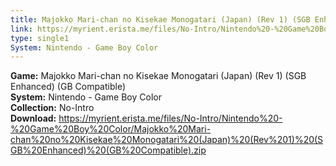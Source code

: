 ```yaml
---
title: Majokko Mari-chan no Kisekae Monogatari (Japan) (Rev 1) (SGB Enhanced) (GB Compatible)
link: https://myrient.erista.me/files/No-Intro/Nintendo%20-%20Game%20Boy%20Color/Majokko%20Mari-chan%20no%20Kisekae%20Monogatari%20(Japan)%20(Rev%201)%20(SGB%20Enhanced)%20(GB%20Compatible).zip
type: single1
System: Nintendo - Game Boy Color
---
```

<b>Game:</b> Majokko Mari-chan no Kisekae Monogatari (Japan) (Rev 1) (SGB Enhanced) (GB Compatible)<br>
<b>System:</b> Nintendo - Game Boy Color<br>
<b>Collection:</b> No-Intro<br>
<b>Download:</b> https://myrient.erista.me/files/No-Intro/Nintendo%20-%20Game%20Boy%20Color/Majokko%20Mari-chan%20no%20Kisekae%20Monogatari%20(Japan)%20(Rev%201)%20(SGB%20Enhanced)%20(GB%20Compatible).zip